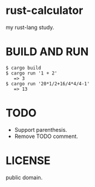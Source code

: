 # rust-calculator

my rust-lang study.

# BUILD AND RUN

```
$ cargo build
$ cargo run '1 + 2'
   => 3
$ cargo run '20*1/2+16/4*4/4-1'
   => 13
```

# TODO

* Support parenthesis.
* Remove TODO comment.

# LICENSE

public domain.

